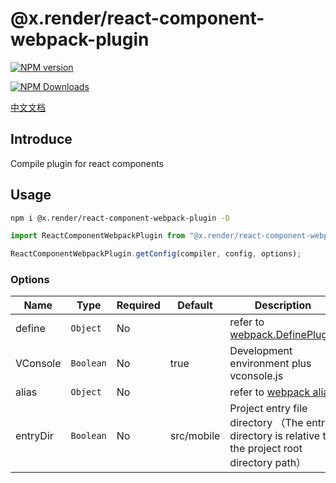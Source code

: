 # @x.render/react-component-webpack-plugin

<p>
<a href="https://www.npmjs.com/package/@x.render/react-component-webpack-plugin" target="__blank"><img src="https://img.shields.io/npm/v/@x.render/react-component-webpack-plugin" alt="NPM version" /></a>

<a href="https://www.npmjs.com/package/@x.render/react-component-webpack-plugin" target="__blank"><img src="https://img.shields.io/npm/dm/%40x.render%2Freact-component-webpack-plugin" alt="NPM Downloads" /></a>

</p>

[中文文档](./README.zh.md)

## Introduce

Compile plugin for react components

## Usage

```bash
npm i @x.render/react-component-webpack-plugin -D
```

```javascript
import ReactComponentWebpackPlugin from "@x.render/react-component-webpack-plugin";

ReactComponentWebpackPlugin.getConfig(compiler, config, options);
```

### Options

| **Name** | **Type**  | **Required** | **Default** | **Description**                                                                                     |
| -------- | --------- | ------------ | ----------- | --------------------------------------------------------------------------------------------------- |
| define   | `Object`  | No           |             | refer to [webpack.DefinePlugin](https://webpack.js.org/plugins/define-plugin/#root)                 |
| VConsole | `Boolean` | No           | true        | Development environment plus vconsole.js                                                            |
| alias    | `Object`  | No           |             | refer to [webpack alias](https://webpack.js.org/configuration/resolve/#resolvealias)                |
| entryDir | `Boolean` | No           | src/mobile  | Project entry file directory （The entry directory is relative to the project root directory path） |
